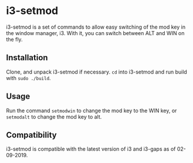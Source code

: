 # i3-setmod

i3-setmod is a set of commands to allow easy switching of the mod key in the window manager, i3. With it, you can switch between ALT and WIN on the fly.

## Installation

Clone, and unpack i3-setmod if necessary. `cd` into i3-setmod and run build with `sudo ./build`.

## Usage

Run the command `setmodwin` to change the mod key to the WIN key, or `setmodalt` to change the mod key to alt.

## Compatibility

i3-setmod is compatible with the latest version of i3 and i3-gaps as of 02-09-2019.
